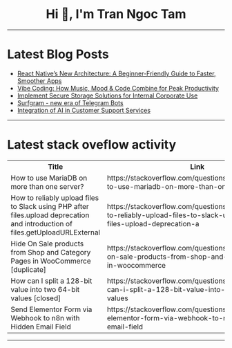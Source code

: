 <h1 align="center">Hi 👋, I'm Tran Ngoc Tam</h1>

---

# Latest Blog Posts 
<!-- BLOG-POST-LIST:START -->
- [React Native’s New Architecture: A Beginner-Friendly Guide to Faster, Smoother Apps](https://dev.to/anubhuti_chopra/react-natives-new-architecture-a-beginner-friendly-guide-to-faster-smoother-apps-1l4b)
- [Vibe Coding: How Music, Mood &amp; Code Combine for Peak Productivity](https://dev.to/abhishekshakya/vibe-coding-how-music-mood-code-combine-for-peak-productivity-2jd4)
- [Implement Secure Storage Solutions for Internal Corporate Use](https://dev.to/lotanna_obianefo/implement-secure-storage-solutions-for-internal-corporate-use-3184)
- [Surfgram - new era of Telegram Bots](https://dev.to/idk_286a588368add3573523c/surfgram-new-era-of-telegram-bots-1601)
- [Integration of AI in Customer Support Services](https://dev.to/bridgegroupsolutions/integration-of-ai-in-customer-support-services-189e)
<!-- BLOG-POST-LIST:END -->

---

# Latest stack oveflow activity
<table>
  <tr><th>Title</th><th>Link</th></tr>
  <!-- STACKOVERFLOW:START --><tr><td>How to use MariaDB on more than one server?</td><td>https://stackoverflow.com/questions/79626448/how-to-use-mariadb-on-more-than-one-server</td></tr><tr><td>How to reliably upload files to Slack using PHP after files.upload deprecation and introduction of files.getUploadURLExternal</td><td>https://stackoverflow.com/questions/79626202/how-to-reliably-upload-files-to-slack-using-php-after-files-upload-deprecation-a</td></tr><tr><td>Hide On Sale products from Shop and Category Pages in WooCommerce [duplicate]</td><td>https://stackoverflow.com/questions/79626145/hide-on-sale-products-from-shop-and-category-pages-in-woocommerce</td></tr><tr><td>How can I split a 128-bit value into two 64-bit values [closed]</td><td>https://stackoverflow.com/questions/79626114/how-can-i-split-a-128-bit-value-into-two-64-bit-values</td></tr><tr><td>Send Elementor Form via Webhook to n8n with Hidden Email Field</td><td>https://stackoverflow.com/questions/79626077/send-elementor-form-via-webhook-to-n8n-with-hidden-email-field</td></tr><!-- STACKOVERFLOW:END -->
</table>

---


